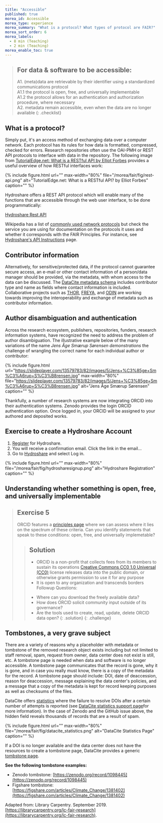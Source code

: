 ```yaml
---
title: "Accessible"
published: true
morea_id: Accessible
morea_type: experience
morea_summary: "What is a protocol? What types of protocol are FAIR?"
morea_sort_order: 6
morea_labels:
  - 8 min (Teaching)
  - 2 min (Teaching)
morea_enable_toc: true
---
```


> ## For data & software to be accessible:
>
> A1. (meta)data are retrievable by their identifier using a standardized communications protocol  
>  A1.1 the protocol is open, free, and universally implementable  
>  A1.2 the protocol allows for an authentication and authorization procedure, where necessary  
> A2. metadata remain accessible, even when the data are no longer available
> {: .checklist}

## What is a protocol?

Simply put, it's an access method of exchanging data over a computer network. Each protocol has its rules for how data is formatted, compressed, checked for errors. Research repositories often use the OAI-PMH or REST API protocols to interface with data in the repository. The following image from [TutorialEdge.net: What is a RESTful API by Elliot Forbes](https://tutorialedge.net/general/what-is-a-rest-api/) provides a useful overview of how RESTful interfaces work:

{% include figure.html url="" max-width="80%"
file="/morea/fair/fig/rest-api.png"
alt="TutorialEdge.net: What is a RESTful API? by Elliot Forbes" caption="" %}

Hydroshare offers a REST API protocol which will enable many of the functions that are accessible through the web user interface, to be done programmatically:

[Hydroshare Rest API](https://www.hydroshare.org/hsapi)

Wikipedia has a list of [commonly used network protocols](https://en.wikipedia.org/wiki/Lists_of_network_protocols) but check the service you are using for documentation on the protocols it uses and whether it corresponds with the FAIR Principles. For instance, see [Hydroshare's API Instructions](https://help.hydroshare.org/introduction-to-hydroshare/getting-started/use-the-api/) page.

## Contributor information

Alternatively, for sensitive/protected data, if the protocol cannot guarantee secure access, an e-mail or other contact information of a person/data manager should be provided, via the metadata, with whom access to the data can be discussed. The [DataCite metadata schema](https://schema.datacite.org/) includes contributor type and name as fields where contact information is included. Collaborative projects such as [THOR](https://project-thor.readme.io/), [FREYA](https://www.project-freya.eu/en/resources), and [ODIN](https://odin-project.eu/project-outputs/deliverables/) are working towards improving the interoperability and exchange of metadata such as contributor information.

## Author disambiguation and authentication

Across the research ecosystem, publishers, repositories, funders, research information systems, have recognized the need to address the problem of author disambiguation. The illustrative example below of the many variations of the name _Jens Åge Smærup Sørensen demonstrations_ the challenge of wrangling the correct name for each individual author or contributor:

{% include figure.html url="https://slideplayer.com/13579783/82/images/5/Jens+%C3%85ge+Sm%C3%A6rup+S%C3%B8rensen.jpg" max-width="80%"
file="https://slideplayer.com/13579783/82/images/5/Jens+%C3%85ge+Sm%C3%A6rup+S%C3%B8rensen.jpg"
alt="Jens Åge Smærup Sørensen" caption="" %}

Thankfully, a number of research systems are now integrating ORCID into their authentication systems. Zenodo provides the login ORCID authentication option. Once logged in, your ORCID will be assigned to your authored and deposited works.

## Exercise to create a Hydroshare Account

1. [Register](https://www.hydroshare.org/sign-up/) for Hydroshare.
2. You will receive a confirmation email. Click the link in the email...
3. Go to [Hydroshare](hydroshare.org) and select Log in.

{% include figure.html url="" max-width="80%"
file="/morea/fair/fig/hydrosharesignup.png"
alt="Hydroshare Registration" caption="" %}

## Understanding whether something is open, free, and universally implementable

> ## Exercise 5
>
> ORCID features a [principles page](https://orcid.org/about/what-is-orcid/principles) where we can assess where it lies on the spectrum of these criteria. Can you identify statements that speak to these conditions: open, free, and universally implemetable?
>
> > ## Solution
> >
> > - ORCID is a non-profit that collects fees from its members to sustain its operations
> >   [Creative Commons CC0 1.0 Universal (CC0)](https://tldrlegal.com/license/creative-commons-cc0-1.0-universal) license releases data into the public domain, or otherwise grants permission to use it for any purpose
> > - It is open to any organization and transcends borders
> >   Followup Questions:
> >
> > * Where can you download the freely available data?
> > * How does ORCID solicit community input outside of its governance?
> > * Are the tools used to create, read, update, delete ORCID data open?
> >   {: .solution}
> >   {: .challenge}

## Tombstones, a very grave subject

There are a variety of reasons why a placeholder with metadata or tombstone of the removed research object exists including but not limited to staff removal, spam, request from owner, data center does not exist is still, etc. A tombstone page is needed when data and software is no longer accessible. A tombstone page communicates that the record is gone, why it is gone, and in case you really must know, there is a copy of the metadata for the record. A tombstone page should include: DOI, date of deaccession, reason for deaccession, message explaining the data center's policies, and a message that a copy of the metadata is kept for record keeping purposes as well as checksums of the files.

DataCite offers [statistics](https://stats.datacite.org/) where the failure to resolve DOIs after a certain number of attempts is reported (see [DataCite statistics support page](https://support.datacite.org/docs/datacite-statistics)for more information). In the case of Zenodo and the GitHub issue above, the hidden field reveals thousands of records that are a result of spam.

{% include figure.html url="" max-width="80%"
file="/morea/fair/fig/datacite_statistics.png"
alt="DataCite Statistics Page" caption="" %}

If a DOI is no longer available and the data center does not have the resources to create a tombstone page, DataCite provides a generic [tombstone page](https://support.datacite.org/docs/tombstone-pages).

**See the following tombstone examples:**

- Zenodo tombstone: [https://zenodo.org/record/1098445](https://zenodo.org/record/1098445)
- Figshare tombstone: [https://figshare.com/articles/Climate_Change/1381402](https://figshare.com/articles/Climate_Change/1381402)

Adapted from: Library Carpentry. September 2019. [https://librarycarpentry.org/lc-fair-research](https://librarycarpentry.org/lc-fair-research).
